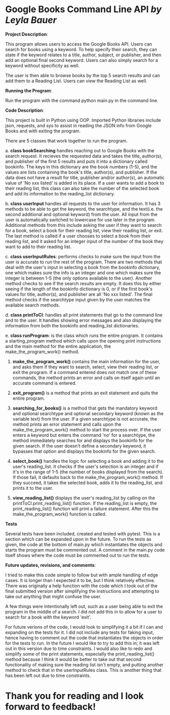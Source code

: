
# Google Books Command Line API *by Leyla Bauer*

**Project Description**:

This program allows users to access the Google Books API. Users can search for books using a keyword. To help specify their search, they can state if the keyword relates to a title, author, subject, or publisher, and then add an optional final second keyword. Users can also simply search for a keyword without specificity as well.

The user is then able to browse books by the top 5 search results and can add them to a Reading List. Users can view the Reading List as well.

**Running the Program**:

Run the program with the command python main.py in the command line.

**Code Description**:

This project is built in Python using OOP. Imported Python libraries include json, requests, and sys to assist in reading the JSON info from Google Books and with exiting the program.

There are 5 classes that work together to run the program.

a. **class bookSearching** handles reaching out to Google Books with the search request. It recieves the requested data and takes the title, author(s), and publisher of the first 5 results and puts it into a dictionary called bookinfo. The keys in this dictionary are the book numbers (1-5), and the values are lists containing the book's title, author(s), and publisher. If the data does not have a result for title, publisher and/or author(s), an automatic value of 'No xxx listed' is added in its place. If a user wants to add a book to their reading list, this class can also take the number of the selected book and add its information to the reading_list dictionary.

b. **class userInput** handles all requests to the user for information. It has 3 methods to be able to get the keyword, the searchtype, and the text(i.e. the second additional and optional keyword) from the user. All input from the user is automatically switched to lowercase for use later in the program.
Additional methods from this include asking the user if they want to search for a book, select a book for their reading list, view their reading list, or exit. The last method is called if a user chooses to select a book from their reading list, and it asked for an integer input of the number of the book they want to add to their reading list.

c. **class userInputRules**: performs checks to make sure the input from the user is accurate to run the rest of the program. There are two methods that deal with the user's input in selecting a book from the bookinfo dictionary, one which makes sure the info is an integer and one which makes sure the integer is between 1-5 (the only options available to the user).
Another method checks to see if the search results are empty. It does this by either seeing if the length of the bookinfo dictionary is 0, or if the first book's values for title, author(s), and publisher are all 'No xxx listed'. 
The final method checks if the searchtype input given by the user matches the available search methods.

d. **class printToCl**: handles all print statements that go to the command line and to the user. It handles showing error messages and also displaying the information from both the bookinfo and reading_list dictionaries.

e. **class runProgram**: is the class which runs the entire program. It contains a starting_program method which calls upon the opening print instructions and the main method for the entire application, the make_the_program_work() method.

1. **make_the_program_work()** contains the main information for the user, and asks them if they want to search, select, view their reading list, or exit the program. If a command entered does not match one of these commands, the method prints an error and calls on itself again until an accurate command is entered.

2. **exit_program()** is a method that prints an exit statement and quits the entire program.

3. **searching_for_books()** is a method that gets the mandatory keyword and optional searchtype and optional secondary keyword (known as the variable text) from the user. If a given searchtype is not accurate, the method prints an error statement and calls upon the make_the_program_work() method to start the process over. If the user enters a keyword but enters the command 'no' for a searchtype, the method immediately searches for and displays the bookinfo for the given search. If the user doesn't define a secondary keyword, it bypasses that option and displays the bookinfo for the given search.

4. **select_book()** handles the logic for selecting a book and adding it to the user's reading_list. It checks if the user's selection is an integer and if it's in the range of 1-5 (the number of books displayed from the search). If those fail, it defaults back to the make_the_program_work() method. If they succeed, it takes the selected book, adds it to the reading_list, and prints it to the user.

5. **view_reading_list()** displays the user's reading_list by calling on the printToCl.print_reading_list() function. If the reading_list is empty, the print_reading_list() function will print a failure statement. After this the make_the_program_work() function is called.


**Tests**

Several tests have been included, created and tested with pytest. This is a section which can be expanded upon in the future. To run the tests as given, the code at the bottom of main.py which instantiates the objects and starts the program must be commented out. A comment in the main.py code itself shows where the code must be commented out to run the tests.

**Future updates, revisions, and comments**:

I tried to make this code simple to follow but with ample handling of edge cases. It is longer than I expected it to be, but I think relatively effective. There was originally a help function with the code which I took out of the final submitted version after simplifying the instructions and attempting to take out anything that might confuse the user. 

A few things were intentionally left out, such as a user being able to exit the program in the middle of a search. I did not add this in to allow for a user to search for a book with the keyword 'exit'.

For future verions of the code, I would look to simplifying it a bit if I can and expanding on the tests for it. I did not include any tests for faking input, hence having to comment out the code that instantiates the objects in order for the tests to run. In the future I would like to try to add this in; it was left out in this version due to time constraints. I would also like to redo and simplify some of the print statements, especially the print_reading_list() method because I think it would be better to take out that second functionality of making sure the reading list isn't empty, and putting another method to check that in the userInputRules class. This is another thing that has been left out due to time constraints. 

# Thank you for reading and I look forward to feedback!
